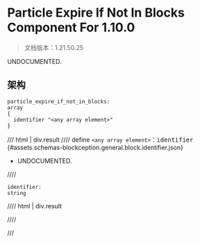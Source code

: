 # Particle Expire If Not In Blocks Component For 1.10.0

> 文档版本：1.21.50.25

UNDOCUMENTED.

## 架构

```mcschema
particle_expire_if_not_in_blocks:
array
{
  identifier "<any array element>"
}

```

/// html | div.result
//// define
`<any array element>`：<samp>identifier</samp> {#assets.schemas-blockception.general.block.identifier.json}

- UNDOCUMENTED.


////

```mcschema
identifier:
string

```

//// html | div.result

////



///

